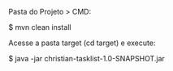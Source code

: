 Pasta do Projeto > CMD:

$ mvn clean install

Acesse a pasta target (cd target) e execute:

$ java -jar christian-tasklist-1.0-SNAPSHOT.jar